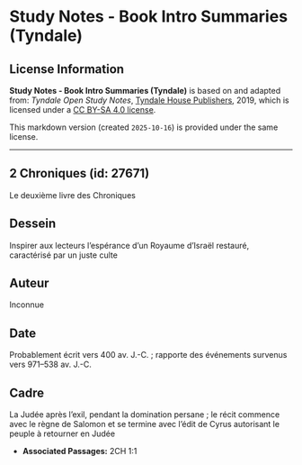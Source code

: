 # Study Notes - Book Intro Summaries (Tyndale)

## License Information

**Study Notes - Book Intro Summaries (Tyndale)** is based on and adapted from: _Tyndale Open Study Notes_, [Tyndale House Publishers](https://tyndaleopenresources.com/), 2019, which is licensed under a [CC BY-SA 4.0 license](https://creativecommons.org/licenses/by-sa/4.0/legalcode.en).

This markdown version (created `2025-10-16`) is provided under the same license.



--------------------------------

## 2 Chroniques (id: 27671)

Le deuxième livre des Chroniques

Dessein
-------

Inspirer aux lecteurs l’espérance d’un Royaume d’Israël restauré, caractérisé par un juste culte

Auteur
------

Inconnue

Date
----

Probablement écrit vers 400 av. J.\-C. ; rapporte des événements survenus vers 971–538 av. J.\-C.

Cadre
-----

La Judée après l’exil, pendant la domination persane ; le récit commence avec le règne de Salomon et se termine avec l’édit de Cyrus autorisant le peuple à retourner en Judée

* **Associated Passages:** 2CH 1:1

